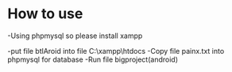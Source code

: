 # How to use
-Using phpmysql so please install xampp

-put file btlAroid into file C:\xampp\htdocs
-Copy file painx.txt into phpmysql for database
-Run file bigproject(android)
